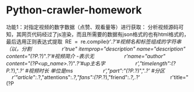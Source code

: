# Python-crawler-homework


功能1：对指定视频的数字数据（点赞、观看量等）进行获取：
分析视频源码可知，其网页代码经过了js渲染，而且所需要的数据有json格式的也有html格式的，最后选用正则表达式提取
 RE  =  re.compile(r'<meta data-vue-meta="true" itemprop="keywords" name="keywords" content="(?P<title_and_label>.*?)">.*?'#视频名和标签组成的字符串（以，分割
                    r'true" itemprop="description" name="description" content="(?P<introduction>.*?)".*?'#视频简介 -表示无
                    r'name="author" content="(?P<up_name>.*?)".*?'#up主名字
                    r',"timelength":(?P<timelength>.*?),".*?' #视频时长 单位是ms
                    r',"part":"(?P<part>.*?)",".*?' #分区
                    r'"article":.*?,"attentions":.*?,"fans":(?P<fans>.*?),"friend":.*?,.*?'
                    r'title="(?P<title>.*?)" class.*?'      #视频名字
                    r'<span title="总播放数(?P<view>.*?)" class="view".*?' #总播放量
                    r'</span><span title="历史累计弹幕数(?P<bili>.*?)" class="dm">.*?' #弹幕数
                    r'<span title="点赞数(?P<like>.*?)" class="like">.*?' #点赞数
                    r'</span><span title="投硬币枚数" class="coin">.*?</i>(?P<coin>.*?)</span>.*?' #投硬币枚数
                    r'<span title="收藏人数.*?</i>(?P<collect>.*?)</span>.*?' #收藏人数
                    r'<span title="分享" class="share"><i class="van-icon-videodetails_share"></i>(?P<share>.*?)<!----></span></div><div class="more">.*?' #转发 会有空格和回车
                    ,re.S)


并把这些数据存入字典方便之后处理。

功能2：获取该视频的推荐视频并绘制图片对比：
在对推荐视频数据获取时最开始计划使用xpath获取，但是发现html格式中数据不全，缺少观看量、弹幕数量
    #html = etree.HTML(data1, etree.HTMLParser(encoding="utf-8")) #一定要编码！！！
    #name = html.xpath("/html/body/div[2]/div[4]/div[2]/div[5]/div[1]/div/div/div[2]/a/span/text()")
    #value = html.xpath("/html/body/div[2]/div[4]/div[2]/div[5]/div[1]/div[2]/div/div[2]/div[2]/text()")
    #tl = html.xpath('//*[@id="reco_list"]/div[1]/div[3]/div/div[1]/div[1]/span[2]/text()')
最后选择正则表达式获取js格式中的推荐视频
RE  =  re.compile(r'{"aid":.*?,"cid":.*?,"bvid":".*?","duration":(?P<tl>.*?),"pic":.*?,"title":"(?P<title>.*?)","owner":{"name":"(?P<up>.*?)","mid":(?P<mid>.*?)},"stat":{"danmaku":(?P<bili>.*?),"view":(?P<view>.*?)},"season_id":.*?,"season_type":.*?}',re.S)

之后进行指定视频与其旁边的推荐视频对比绘图，希望能直接发现影响视频热度（观看量，弹幕数量）因素，所选的因素有up主粉丝数量、视频时长、视频标题长度
在指定视频的源码中不具有推荐视频up主的粉丝数量，还需要爬虫获取
def get_fans(mid):
    url = f'https://api.bilibili.com/x/relation/stat?vmid={mid}&jsonp=jsonp'
    resp = requests.get(url)
    dt = json.loads(resp.text)
    return dt['data']['follower']




(maxn参数可调，表示着一次对比中推荐视频数量)


功能3：对视频文字数据分析：
用网站的抓包工具可以找到请求弹幕、评论数据的url，弹幕的url需要cid，评论需要oid，而且还发现oid就是aid、cid是可以通过请求获得的（但也需要aid），所以通过指定视频bv获得aid（av号）也就成了关键。
Aid获取https://www.zhihu.com/answer/1099438784
弹幕词云绘制只需要把获取的弹幕连成一个字符串再调用jieba分词、统计词频功能即可。
评论数据处理最开始考虑写入文件，在之后需要时再读取文件，但是我虽然使用df.to_csv存储和readcsv读取时都使用了utf-8编码处理，但是在读取时仍存在编码错误，在网上查询发现好像是在文件内容过大（176281条评论）时就会出现编码问题，之后还考虑逐行读取、然后忽略编码问题处理
    '''Data = []
    with open('comment.csv',"rb") as myfile:
        #header = myfile.readline().decode('utf-8').replace('\r\n', '').split('\001')
        #print(header)
        for line in myfile:
            row = line.decode('utf-8', errors='ignore').replace('\r\n', '').split('\001')
            #print(row)
            if len(row) == 4:
                Data.append(row)
    data = pd.DataFrame(data=Data, columns = headers)'''
但是发现评论信息中有的存在回车，会导致错位，但是我又想保留原评论的格式，所以最后考虑使用全局变量，在记录和读取时使用同一个dataframe，在读取完毕后再写入文件
评论爬取时，考虑到数据量大，我还采用了多进程爬取。
功能4：绘制图像分析文字数据
词云绘制（反映视频大致内容与b站用户关注点），这部分存在bug，如BV1KF411J7Ri中有几千弹幕但是词云中元素却少的可怜，由于词云绘制基本上都是依靠jieba，我猜测可能是弹幕中的字符可能导致jieba分词或者词频出了问题

热门评论数据可视化

(Top参数可调，表示着展示热评前几名)


评论中账户性别数据可视化


通过评论数量随时间变化反映视频热度变化



(freq参数可调，表示着x轴列表长度，可改变时间跨度)

[简单数据分析]
在对多个视频数据可视化观察后，发现b站视频热度跟up粉丝数量有很大关系，跟时长与标题的关系十分微弱
在视频评论数据随时间变化分析可发现视频热度随时间涨幅节点，如黑神话第二只预告发出后，第一只预告视频的评论新增数量明显上升
